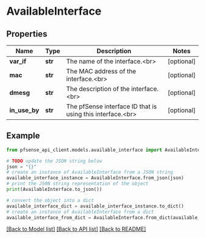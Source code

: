 # AvailableInterface


## Properties

Name | Type | Description | Notes
------------ | ------------- | ------------- | -------------
**var_if** | **str** | The name of the interface.&lt;br&gt; | [optional] 
**mac** | **str** | The MAC address of the interface.&lt;br&gt; | [optional] 
**dmesg** | **str** | The description of the interface.&lt;br&gt; | [optional] 
**in_use_by** | **str** | The pfSense interface ID that is using this interface.&lt;br&gt; | [optional] 

## Example

```python
from pfsense_api_client.models.available_interface import AvailableInterface

# TODO update the JSON string below
json = "{}"
# create an instance of AvailableInterface from a JSON string
available_interface_instance = AvailableInterface.from_json(json)
# print the JSON string representation of the object
print(AvailableInterface.to_json())

# convert the object into a dict
available_interface_dict = available_interface_instance.to_dict()
# create an instance of AvailableInterface from a dict
available_interface_from_dict = AvailableInterface.from_dict(available_interface_dict)
```
[[Back to Model list]](../README.md#documentation-for-models) [[Back to API list]](../README.md#documentation-for-api-endpoints) [[Back to README]](../README.md)


